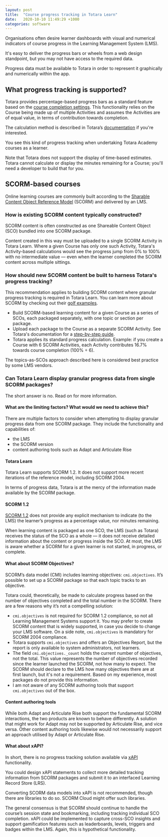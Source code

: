 ```yaml
---
layout: post
title:  "Course progress tracking in Totara Learn"
date:   2020-10-10 11:49:29 +1000
categories: software
---
```


Organisations often desire learner dashboards with visual and numerical indicators of course progress in the Learning Management System (LMS).

It's easy to deliver the progress bars or wheels from a web design standpoint, but you may not have access to the required data.

Progress data must be available to Totara in order to represent it graphically and numerically within the app.

## What progress tracking is supported?

Totara provides percentage-based progress bars as a standard feature based on the [course completion settings](https://help.totaralearning.com/display/TH13/Course+completions). This functionality relies on the Course being made up of multiple Activities and assumes the Activities are of equal value, in terms of contribution towards completion.

The calculation method is described in Totara’s [documentation](https://help.totaralearning.com/display/TH13/Progress+bar) if you're interested.

You see this kind of progress tracking when undertaking Totara Academy courses as a learner.

Note that Totara does not support the display of time-based estimates. Totara cannot calculate or display the minutes remaining for a Course; you'll need a developer to build that for you.

## SCORM-based courses

Online learning courses are commonly built according to the [Sharable Content Object Reference Model](https://scorm.com/) (SCORM) and delivered by an LMS.

### How is existing SCORM content typically constructed?

SCORM content is often constructed as one Shareable Content Object (SCO) bundled into one SCORM package.

Content created in this way must be uploaded to a single SCORM Activity in Totara Learn. Where a given Course has only one such Activity, Totara's Activity-based calculations would see the progress jump from 0% to 100% with no intermediate value — even when the learner completed the SCORM content across multiple sittings.

### How should new SCORM content be built to harness Totara's progress tracking?

This recommendation applies to building SCORM content where granular progress tracking is required in Totara Learn. You can learn more about SCORM by checking out their [golf examples](https://scorm.com/scorm-explained/technical-scorm/golf-examples/).

- Build SCORM-based learning content for a given Course as a series of SCOs, each packaged separately, with one topic or section per package.
- Upload each package to the Course as a separate SCORM Activity. See Totara's documentation for a [step-by-step guide](https://help.totaralearning.com/display/TH13/SCORM).
- Totara applies its standard progress calculation. Example: if you create a Course with 6 SCORM Activities, each Activity contributes 16.7% towards course completion (100% ÷ 6).

The topics-as-SCOs approach described here is considered best practice by some LMS vendors.

### Can Totara Learn display granular progress data from single SCORM packages?

The short answer is no. Read on for more information.

#### What are the limiting factors? What would we need to achieve this?

There are multiple factors to consider when attempting to display granular progress data from one SCORM package. They include the functionality and capabilities of:

- the LMS
- the SCORM version
- content authoring tools such as Adapt and Articulate Rise

#### Totara Learn

Totara Learn supports SCORM 1.2. It does not support more recent iterations of the reference model, including SCORM 2004.

In terms of progress data, Totara is at the mercy of the information made available by the SCORM package.

#### SCORM 1.2

[SCORM 1.2](https://scorm.com/scorm-explained/technical-scorm/run-time/run-time-reference/) does not provide any explicit mechanism to indicate (to the LMS) the learner’s progress as a percentage value, nor minutes remaining.

When learning content is packaged as one SCO, the LMS (such as Totara) receives the status of the SCO as a whole — it does not receive detailed information about the content or progress inside the SCO. At most, the LMS is aware whether a SCORM for a given learner is not started, in progress, or complete.

#### What about SCORM Objectives?

SCORM’s data model (CMI) includes learning objectives: `cmi.objectives`. It’s possible to set up a SCORM package so that each topic tracks to an objective.

Totara could, theoretically, be made to calculate progress based on the number of objectives completed and the total number in the SCORM. There are a few reasons why it’s not a compelling solution:

- `cmi.objectives` is not required for SCORM 1.2 compliance, so not all Learning Management Systems support it. You may prefer to create SCORM content that is widely supported, in case you decide to change your LMS software. On a side note, `cmi.objectives` is mandatory for SCORM 2004 compliance.
- Totara supports `cmi.objectives` and offers an Objectives Report, but the report is only available to system administrators, not learners.
- The field `cmi.objectives._count` holds the current number of objectives, not the total. This value represents the number of objectives recorded since the learner launched the SCORM, not how many to expect. The SCORM should declare to the LMS how many objectives there are at first launch, but it's not a requirement. Based on my experience, most packages do not provide this information.
- I am not aware of any SCORM authoring tools that support `cmi.objectives` out of the box.

#### Content authoring tools

While both Adapt and Articulate Rise both support the fundamental SCORM interactions, the two products are known to behave differently. A solution that might work for Adapt may not be supported by Articulate Rise, and vice versa. Other content authoring tools likewise would not necessarily support an approach utilised by Adapt or Articulate Rise.

#### What about xAPI?

In short, there is no progress tracking solution available via [xAPI](https://xapi.com/) functionality.

You could design xAPI statements to collect more detailed tracking information from SCORM packages and submit it to an interfaced Learning Record Store (LRS).

Converting SCORM data models into xAPI is not recommended, though there are libraries to do so. SCORM Cloud might offer such libraries.

The general consensus is that SCORM should continue to handle the course’s session state and bookmarking, including tracking individual SCO completion. xAPI could be implemented to capture cross-SCO insights and support gamification features such as leaderboards, levels, triggers and badges within the LMS. Again, this is hypothetical functionality.